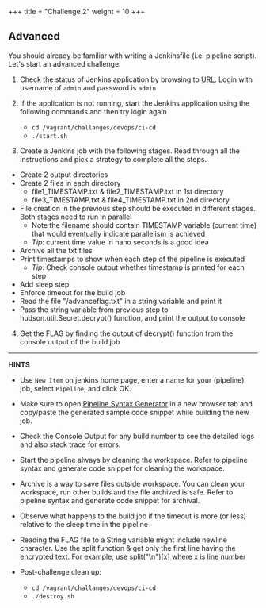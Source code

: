 +++
title = "Challenge 2"
weight = 10
+++

## Advanced
You should already be familiar with writing a Jenkinsfile (i.e. pipeline script). Let's start an advanced challenge.

1. Check the status of Jenkins application by browsing to [URL](http://192.168.33.10/). Login with username of `admin` and password is `admin`

2. If the application is not running, start the Jenkins application using the following commands and then try login again

    - `cd /vagrant/challanges/devops/ci-cd`
    - `./start.sh`

3. Create a Jenkins job with the following stages. Read through all the instructions and pick a strategy to complete all the steps.

  - Create 2 output directories
  - Create 2 files in each directory
     - file1_TIMESTAMP.txt & file2_TIMESTAMP.txt in 1st directory
     - file3_TIMESTAMP.txt & file4_TIMESTAMP.txt in 2nd directory
  - File creation in the previous step should be executed in different stages. Both stages need to run in parallel
     - Note the filename should contain TIMESTAMP variable (current time) that would eventually indicate parallelism is achieved
     - _Tip_: current time value in nano seconds is a good idea
  - Archive all the txt files
  - Print timestamps to show when each step of the pipeline is executed
     - _Tip_: Check console output whether timestamp is printed for each step
  - Add sleep step 
  - Enforce timeout for the build job 
  - Read the file "/advanceflag.txt" in a string variable and print it
  - Pass the string variable from previous step to hudson.util.Secret.decrypt() function, and print the output to console
 
4. Get the FLAG by finding the output of decrypt() function from the console output of the build job


---
**HINTS**

 - Use `New Item` on jenkins home page, enter a name for your (pipeline) job, select `Pipeline`, and click OK.
 - Make sure to open [Pipeline Syntax Generator](http://192.168.33.10/job/SAMPLE_PIPELINE/pipeline-syntax/) in a new browser tab and 
   copy/paste the generated sample code snippet while building the new job.

 - Check the Console Output for any build number to see the detailed logs and also stack trace for errors. 

 - Start the pipeline always by cleaning the workspace. Refer to pipeline syntax and generate code snippet for cleaning the workspace.
 - Archive is a way to save files outside workspace. You can clean your workspace, run other builds and the file archived is safe. Refer to pipeline syntax and generate code snippet for archival.

 - Observe what happens to the build job if the timeout is more (or less) relative to the sleep time in the pipeline
 - Reading the FLAG file to a String variable might include newline character. Use the split function & 
   get only the first line having the encrypted text. For example, use split("\n")[x] where x is line number

 - Post-challenge clean up:
   - `cd /vagrant/challanges/devops/ci-cd`
   - `./destroy.sh`


